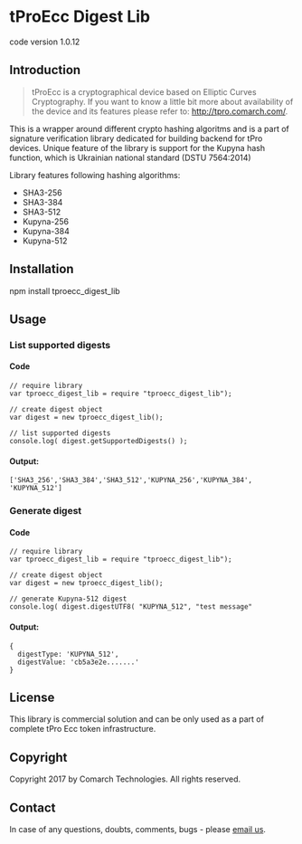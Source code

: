 # tProEcc Digest Lib
code version 1.0.12

## Introduction

> tProEcc is a cryptographical device based on Elliptic Curves Cryptography. If you want to know a little bit more about availability of the device and its features please refer to: http://tpro.comarch.com/.

This is a wrapper around different crypto hashing algoritms and is a part of signature verification library dedicated for building backend for tPro devices. Unique feature of the library is support for the Kupyna hash function, which is Ukrainian national standard (DSTU 7564:2014)

Library features following hashing algorithms:
- SHA3-256
- SHA3-384
- SHA3-512
- Kupyna-256
- Kupyna-384
- Kupyna-512

## Installation

npm install tproecc_digest_lib

## Usage

### List supported digests

#### Code
~~~
// require library
var tproecc_digest_lib = require "tproecc_digest_lib");

// create digest object
var digest = new tproecc_digest_lib();

// list supported digests
console.log( digest.getSupportedDigests() );
~~~

#### Output:

`['SHA3_256','SHA3_384','SHA3_512','KUPYNA_256','KUPYNA_384', 'KUPYNA_512']`

### Generate digest

#### Code
~~~
// require library
var tproecc_digest_lib = require "tproecc_digest_lib");

// create digest object
var digest = new tproecc_digest_lib();

// generate Kupyna-512 digest
console.log( digest.digestUTF8( "KUPYNA_512", "test message" 
~~~

#### Output:

~~~
{ 
  digestType: 'KUPYNA_512',
  digestValue: 'cb5a3e2e.......' 
}
~~~

## License
This library is commercial solution and can be only used as a part of complete tPro Ecc token infrastructure.

## Copyright
Copyright 2017 by Comarch Technologies. All rights reserved.

## Contact
In case of any questions, doubts, comments, bugs - please [email us](mailto:tpro@comarch.com).

